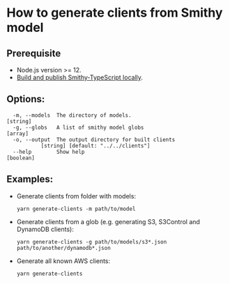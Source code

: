 # How to generate clients from Smithy model

## Prerequisite

- Node.js version >= 12.
- [Build and publish Smithy-TypeScript locally](https://github.com/awslabs/smithy-typescript#steps-to-build).

## Options:

```
  -m, --models  The directory of models.                                [string]
  -g, --globs   A list of smithy model globs                             [array]
  -o, --output  The output directory for built clients
           [string] [default: "../../clients"]
  --help        Show help                                              [boolean]
```

## Examples:

- Generate clients from folder with models:

  `yarn generate-clients -m path/to/model`

- Generate clients from a glob (e.g. generating S3, S3Control and DynamoDB clients):

  `yarn generate-clients -g path/to/models/s3*.json path/to/another/dynamodb*.json`

- Generate all known AWS clients:

  `yarn generate-clients`
